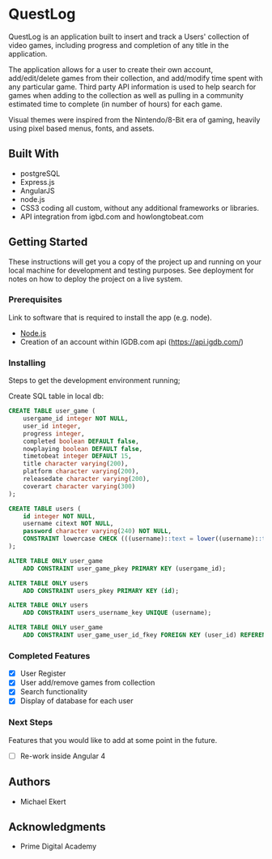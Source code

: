 # QuestLog

QuestLog is an application built to insert and track a Users' collection of video games, including progress and completion of any title in the application. 

The application allows for a user to create their own account, add/edit/delete games from their collection, and add/modify time spent with any particular game. Third party API information is used to help search for games when adding to the collection as well as pulling in a community estimated time to complete (in number of hours) for each game.

Visual themes were inspired from the Nintendo/8-Bit era of gaming, heavily using pixel based menus, fonts, and assets.

## Built With

- postgreSQL
- Express.js
- AngularJS
- node.js
- CSS3 coding all custom, without any additional frameworks or libraries.
- API integration from igbd.com and howlongtobeat.com

## Getting Started

These instructions will get you a copy of the project up and running on your local machine for development and testing purposes. See deployment for notes on how to deploy the project on a live system.

### Prerequisites

Link to software that is required to install the app (e.g. node).

- [Node.js](https://nodejs.org/en/)
- Creation of an account within IGDB.com api (https://api.igdb.com/)

### Installing

Steps to get the development environment running;

Create SQL table in local db:

```sql
CREATE TABLE user_game (
    usergame_id integer NOT NULL,
    user_id integer,
    progress integer,
    completed boolean DEFAULT false,
    nowplaying boolean DEFAULT false,
    timetobeat integer DEFAULT 15,
    title character varying(200),
    platform character varying(200),
    releasedate character varying(200),
    coverart character varying(300)
);

CREATE TABLE users (
    id integer NOT NULL,
    username citext NOT NULL,
    password character varying(240) NOT NULL,
    CONSTRAINT lowercase CHECK (((username)::text = lower((username)::text)))
);

ALTER TABLE ONLY user_game
    ADD CONSTRAINT user_game_pkey PRIMARY KEY (usergame_id);

ALTER TABLE ONLY users
    ADD CONSTRAINT users_pkey PRIMARY KEY (id);

ALTER TABLE ONLY users
    ADD CONSTRAINT users_username_key UNIQUE (username);

ALTER TABLE ONLY user_game
    ADD CONSTRAINT user_game_user_id_fkey FOREIGN KEY (user_id) REFERENCES users(id) ON DELETE CASCADE;
```

### Completed Features

- [x] User Register
- [x] User add/remove games from collection
- [x] Search functionality
- [x] Display of database for each user

### Next Steps

Features that you would like to add at some point in the future.

- [ ] Re-work inside Angular 4



## Authors

* Michael Ekert


## Acknowledgments

* Prime Digital Academy
